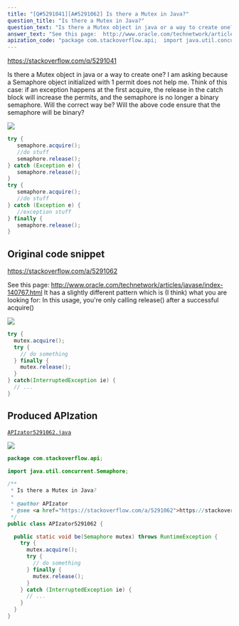 ```yaml
---
title: "[Q#5291041][A#5291062] Is there a Mutex in Java?"
question_title: "Is there a Mutex in Java?"
question_text: "Is there a Mutex object in java or a way to create one? I am asking because a Semaphore object initialized with 1 permit does not help me. Think of this case: if an exception happens at the first acquire, the release in the catch block will increase the permits, and the semaphore is no longer a binary semaphore. Will the correct way be? Will the above code ensure that the semaphore will be binary?"
answer_text: "See this page:  http://www.oracle.com/technetwork/articles/javase/index-140767.html It has a slightly different pattern which is (I think) what you are looking for: In this usage, you're only calling release() after a successful acquire()"
apization_code: "package com.stackoverflow.api;  import java.util.concurrent.Semaphore;  /**  * Is there a Mutex in Java?  *  * @author APIzator  * @see <a href=\"https://stackoverflow.com/a/5291062\">https://stackoverflow.com/a/5291062</a>  */ public class APIzator5291062 {    public static void be(Semaphore mutex) throws RuntimeException {     try {       mutex.acquire();       try {         // do something       } finally {         mutex.release();       }     } catch (InterruptedException ie) {       // ...     }   } }"
---
```


https://stackoverflow.com/q/5291041

Is there a Mutex object in java or a way to create one?
I am asking because a Semaphore object initialized with 1 permit does not help me.
Think of this case:
if an exception happens at the first acquire, the release in the catch block will increase the permits, and the semaphore is no longer a binary semaphore.
Will the correct way be?
Will the above code ensure that the semaphore will be binary?


<div class="code-logo"><img src="/stackoverflow.png" /></div>

```java
try {
   semaphore.acquire();
   //do stuff
   semaphore.release();
} catch (Exception e) {
   semaphore.release();
}
try {
   semaphore.acquire();
   //do stuff
} catch (Exception e) {
   //exception stuff
} finally {
   semaphore.release();
}
```


## Original code snippet

https://stackoverflow.com/a/5291062

See this page:  http://www.oracle.com/technetwork/articles/javase/index-140767.html
It has a slightly different pattern which is (I think) what you are looking for:
In this usage, you&#x27;re only calling release() after a successful acquire()

<div class="code-logo"><img src="/stackoverflow.png" /></div>

```java
try {
  mutex.acquire();
  try {
    // do something
  } finally {
    mutex.release();
  }
} catch(InterruptedException ie) {
  // ...
}
```

## Produced APIzation

[`APIzator5291062.java`](https://github.com/pasqualesalza/apization-temp-data/raw/master/search/APIzator5291062.java)

<div class="code-logo"><img src="/apizator.png" /></div>

```java
package com.stackoverflow.api;

import java.util.concurrent.Semaphore;

/**
 * Is there a Mutex in Java?
 *
 * @author APIzator
 * @see <a href="https://stackoverflow.com/a/5291062">https://stackoverflow.com/a/5291062</a>
 */
public class APIzator5291062 {

  public static void be(Semaphore mutex) throws RuntimeException {
    try {
      mutex.acquire();
      try {
        // do something
      } finally {
        mutex.release();
      }
    } catch (InterruptedException ie) {
      // ...
    }
  }
}

```